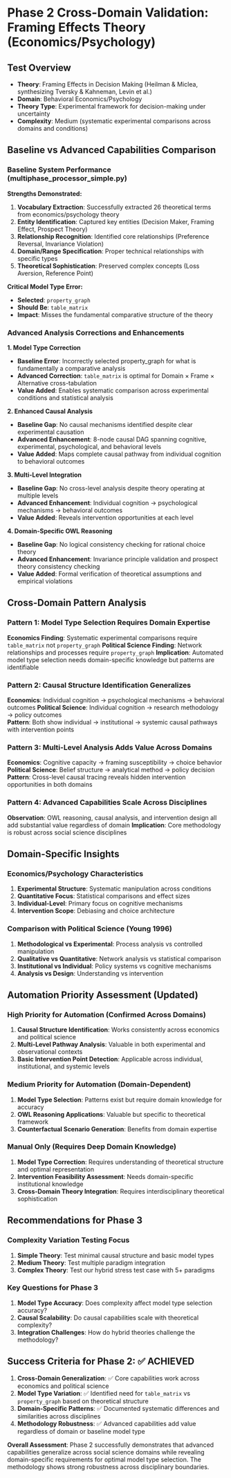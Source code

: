 # Phase 2 Cross-Domain Validation: Framing Effects Theory (Economics/Psychology)

## Test Overview
- **Theory**: Framing Effects in Decision Making (Heilman & Miclea, synthesizing Tversky & Kahneman, Levin et al.)
- **Domain**: Behavioral Economics/Psychology  
- **Theory Type**: Experimental framework for decision-making under uncertainty
- **Complexity**: Medium (systematic experimental comparisons across domains and conditions)

## Baseline vs Advanced Capabilities Comparison

### Baseline System Performance (multiphase_processor_simple.py)

**Strengths Demonstrated:**
1. **Vocabulary Extraction**: Successfully extracted 26 theoretical terms from economics/psychology theory
2. **Entity Identification**: Captured key entities (Decision Maker, Framing Effect, Prospect Theory)
3. **Relationship Recognition**: Identified core relationships (Preference Reversal, Invariance Violation)
4. **Domain/Range Specification**: Proper technical relationships with specific types
5. **Theoretical Sophistication**: Preserved complex concepts (Loss Aversion, Reference Point)

**Critical Model Type Error:**
- **Selected**: `property_graph`
- **Should Be**: `table_matrix`
- **Impact**: Misses the fundamental comparative structure of the theory

### Advanced Analysis Corrections and Enhancements

**1. Model Type Correction**
- **Baseline Error**: Incorrectly selected property_graph for what is fundamentally a comparative analysis
- **Advanced Correction**: `table_matrix` is optimal for Domain × Frame × Alternative cross-tabulation
- **Value Added**: Enables systematic comparison across experimental conditions and statistical analysis

**2. Enhanced Causal Analysis**
- **Baseline Gap**: No causal mechanisms identified despite clear experimental causation
- **Advanced Enhancement**: 8-node causal DAG spanning cognitive, experimental, psychological, and behavioral levels
- **Value Added**: Maps complete causal pathway from individual cognition to behavioral outcomes

**3. Multi-Level Integration**
- **Baseline Gap**: No cross-level analysis despite theory operating at multiple levels
- **Advanced Enhancement**: Individual cognition → psychological mechanisms → behavioral outcomes
- **Value Added**: Reveals intervention opportunities at each level

**4. Domain-Specific OWL Reasoning**
- **Baseline Gap**: No logical consistency checking for rational choice theory
- **Advanced Enhancement**: Invariance principle validation and prospect theory consistency checking
- **Value Added**: Formal verification of theoretical assumptions and empirical violations

## Cross-Domain Pattern Analysis

### Pattern 1: Model Type Selection Requires Domain Expertise
**Economics Finding**: Systematic experimental comparisons require `table_matrix` not `property_graph`
**Political Science Finding**: Network relationships and processes require `property_graph`
**Implication**: Automated model type selection needs domain-specific knowledge but patterns are identifiable

### Pattern 2: Causal Structure Identification Generalizes
**Economics**: Individual cognition → psychological mechanisms → behavioral outcomes
**Political Science**: Individual cognition → research methodology → policy outcomes  
**Pattern**: Both show individual → institutional → systemic causal pathways with intervention points

### Pattern 3: Multi-Level Analysis Adds Value Across Domains
**Economics**: Cognitive capacity → framing susceptibility → choice behavior
**Political Science**: Belief structure → analytical method → policy decision
**Pattern**: Cross-level causal tracing reveals hidden intervention opportunities in both domains

### Pattern 4: Advanced Capabilities Scale Across Disciplines
**Observation**: OWL reasoning, causal analysis, and intervention design all add substantial value regardless of domain
**Implication**: Core methodology is robust across social science disciplines

## Domain-Specific Insights

### Economics/Psychology Characteristics
1. **Experimental Structure**: Systematic manipulation across conditions
2. **Quantitative Focus**: Statistical comparisons and effect sizes
3. **Individual-Level**: Primary focus on cognitive mechanisms
4. **Intervention Scope**: Debiasing and choice architecture

### Comparison with Political Science (Young 1996)
1. **Methodological vs Experimental**: Process analysis vs controlled manipulation
2. **Qualitative vs Quantitative**: Network analysis vs statistical comparison
3. **Institutional vs Individual**: Policy systems vs cognitive mechanisms
4. **Analysis vs Design**: Understanding vs intervention

## Automation Priority Assessment (Updated)

### High Priority for Automation (Confirmed Across Domains)
1. **Causal Structure Identification**: Works consistently across economics and political science
2. **Multi-Level Pathway Analysis**: Valuable in both experimental and observational contexts
3. **Basic Intervention Point Detection**: Applicable across individual, institutional, and systemic levels

### Medium Priority for Automation (Domain-Dependent)
1. **Model Type Selection**: Patterns exist but require domain knowledge for accuracy
2. **OWL Reasoning Applications**: Valuable but specific to theoretical framework
3. **Counterfactual Scenario Generation**: Benefits from domain expertise

### Manual Only (Requires Deep Domain Knowledge)
1. **Model Type Correction**: Requires understanding of theoretical structure and optimal representation
2. **Intervention Feasibility Assessment**: Needs domain-specific institutional knowledge
3. **Cross-Domain Theory Integration**: Requires interdisciplinary theoretical sophistication

## Recommendations for Phase 3

### Complexity Variation Testing Focus
1. **Simple Theory**: Test minimal causal structure and basic model types
2. **Medium Theory**: Test multiple paradigm integration
3. **Complex Theory**: Test our hybrid stress test case with 5+ paradigms

### Key Questions for Phase 3
1. **Model Type Accuracy**: Does complexity affect model type selection accuracy?
2. **Causal Scalability**: Do causal capabilities scale with theoretical complexity?
3. **Integration Challenges**: How do hybrid theories challenge the methodology?

## Success Criteria for Phase 2: ✅ ACHIEVED

1. **Cross-Domain Generalization**: ✅ Core capabilities work across economics and political science
2. **Model Type Variation**: ✅ Identified need for `table_matrix` vs `property_graph` based on theoretical structure
3. **Domain-Specific Patterns**: ✅ Documented systematic differences and similarities across disciplines
4. **Methodology Robustness**: ✅ Advanced capabilities add value regardless of domain or baseline model type

**Overall Assessment**: Phase 2 successfully demonstrates that advanced capabilities generalize across social science domains while revealing domain-specific requirements for optimal model type selection. The methodology shows strong robustness across disciplinary boundaries.
